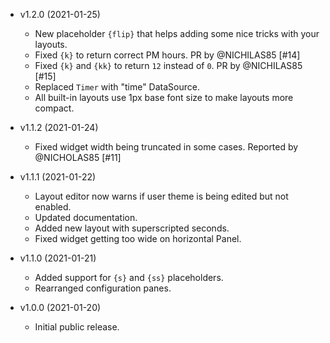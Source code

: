 * v1.2.0 (2021-01-25)
  * New placeholder `{flip}` that helps adding some nice tricks with your layouts.
  * Fixed `{k}` to return correct PM hours. PR by @NICHILAS85 [#14]
  * Fixed `{k}` and `{kk}` to return `12` instead of `0`. PR by @NICHILAS85 [#15]
  * Replaced `Timer` with "time" DataSource.
  * All built-in layouts use 1px base font size to make layouts more compact.

* v1.1.2 (2021-01-24)
  * Fixed widget width being truncated in some cases. Reported by @NICHOLAS85 [#11]

* v1.1.1 (2021-01-22)
  * Layout editor now warns if user theme is being edited but not enabled.
  * Updated documentation.
  * Added new layout with superscripted seconds.
  * Fixed widget getting too wide on horizontal Panel.

* v1.1.0 (2021-01-21)
  * Added support for `{s}` and `{ss}` placeholders.
  * Rearranged configuration panes.

* v1.0.0 (2021-01-20)
  * Initial public release.
